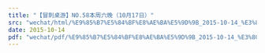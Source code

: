 ```yaml
---
title: "【冒刺桌游】NO.58本周六晚（10月17日）"
src: "wechat/html/%E9%85%B7%E5%84%BF%E8%AE%BA%E5%9D%9B_2015-10-14_%E3%80%90%E5%86%92%E5%88%BA%E6%A1%8C%E6%B8%B8%E3%80%91NO.58%E6%9C%AC%E5%91%A8%E5%85%AD%E6%99%9A%EF%BC%8810%E6%9C%8817%E6%97%A5%EF%BC%89.html"
date: 2015-10-14
pdf: "wechat/pdf/%E9%85%B7%E5%84%BF%E8%AE%BA%E5%9D%9B_2015-10-14_%E3%80%90%E5%86%92%E5%88%BA%E6%A1%8C%E6%B8%B8%E3%80%91NO.58%E6%9C%AC%E5%91%A8%E5%85%AD%E6%99%9A%EF%BC%8810%E6%9C%8817%E6%97%A5%EF%BC%89.pdf"
---
```

